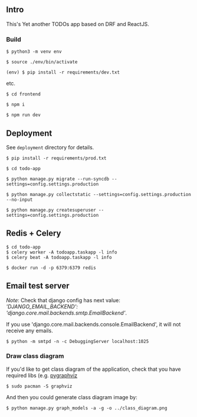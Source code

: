 ## Intro

This's Yet another TODOs app based on DRF and ReactJS.

### Build

`$ python3 -m venv env`

`$ source ./env/bin/activate`

`(env) $ pip install -r requirements/dev.txt`

etc.

`$ cd frontend`

`$ npm i`

`$ npm run dev`

## Deployment

See `deployment` directory for details.

```
$ pip install -r requirements/prod.txt

$ cd todo-app

$ python manage.py migrate --run-syncdb --settings=config.settings.production

$ python manage.py collectstatic --settings=config.settings.production --no-input

$ python manage.py createsuperuser --settings=config.settings.production
```

## Redis + Celery

```
$ cd todo-app
$ celery worker -A todoapp.taskapp -l info
$ celery beat -A todoapp.taskapp -l info
```

```
$ docker run -d -p 6379:6379 redis
```

## Email test server

*Note*: Check that django config has next value: *'DJANGO_EMAIL_BACKEND': 'django.core.mail.backends.smtp.EmailBackend'*. 

If you use 'django.core.mail.backends.console.EmailBackend', it will not receive any emails.

```
$ python -m smtpd -n -c DebuggingServer localhost:1025
```

### Draw class diagram

If you'd like to get class diagram of the application, check that you 
have required libs (e.g. [pygraphviz](https://django-extensions.readthedocs.io/en/latest/graph_models.html)

```
$ sudo pacman -S graphviz
```
And then you could generate class diagram image by:
```
$ python manage.py graph_models -a -g -o ../class_diagram.png
```


